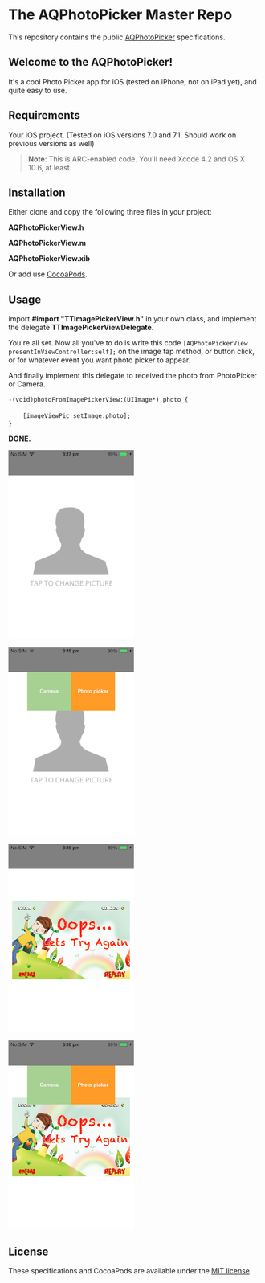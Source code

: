 # The AQPhotoPicker Master Repo

This repository contains the public [AQPhotoPicker](https://github.com/aqavi-paracha/AQPhotoPicker_cocoapod) specifications.


## Welcome to the AQPhotoPicker!

It's a cool Photo Picker app for iOS (tested on iPhone, not on iPad yet), and quite easy to use.


## Requirements

Your iOS project. (Tested on iOS versions 7.0 and 7.1. Should work on previous versions as well)

> **Note**: This is ARC-enabled code. You'll need Xcode 4.2 and OS X 10.6, at least.  

## Installation

Either clone and copy the following three files in your project:

**AQPhotoPickerView.h**

**AQPhotoPickerView.m**

**AQPhotoPickerView.xib**

Or add use [CocoaPods](http://cocoapods.org).


## Usage

import **#import "TTImagePickerView.h"** in your own class, and implement the delegate **TTImagePickerViewDelegate**.

You're all set. Now all you've to do is write this code
`[AQPhotoPickerView presentInViewController:self];` 
on the image tap method, or button click, or for whatever event you want photo picker to appear.

And finally implement this delegate to received the photo from PhotoPicker or Camera.

```objc
-(void)photoFromImagePickerView:(UIImage*) photo {
    
    [imageViewPic setImage:photo];
}
```

**DONE.**

![ios photo picker](https://github.com/aqavi-paracha/AQPhotoPicker/blob/master/doc/IMG_1371.PNG)

![ios photo picker](https://github.com/aqavi-paracha/AQPhotoPicker/blob/master/doc/IMG_1368.PNG)

![ios photo picker, camera](https://github.com/aqavi-paracha/AQPhotoPicker/blob/master/doc/IMG_1369.PNG)

![ios Photo picker, camera](https://github.com/aqavi-paracha/AQPhotoPicker/blob/master/doc/IMG_1370.PNG)

## License

These specifications and CocoaPods are available under the [MIT license](http://www.opensource.org/licenses/mit-license.php).